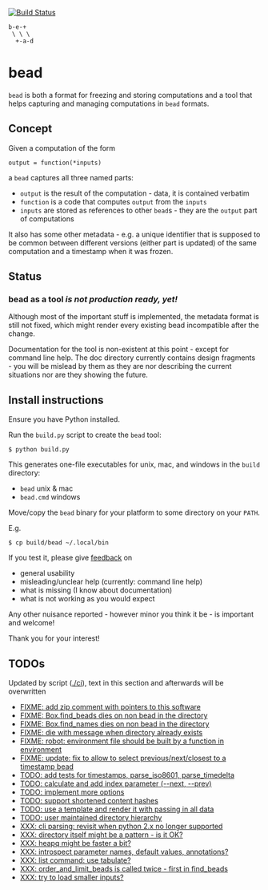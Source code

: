 [![Build Status](https://travis-ci.org/e3krisztian/bead.svg?branch=master)](https://travis-ci.org/e3krisztian/bead)

    b-e-+
     \ \ \
      +-a-d

# bead


`bead` is both a format for freezing and storing computations and a tool that helps 
capturing and managing computations in `bead` formats.


## Concept

Given a computation of the form

    output = function(*inputs)

a `bead` captures all three named parts:

- `output` is the result of the computation - data, it is contained verbatim
- `function` is a code that computes `output` from the `inputs`
- `inputs` are stored as references to other `bead`s - they are the `output` part of
  computations

It also has some other metadata - e.g. a unique identifier that is supposed to be common 
between different versions (either part is updated) of the same computation and a timestamp
when it was frozen.


## Status

### bead as a tool *is not production ready, yet!*

Although most of the important stuff is implemented, the metadata format is still not fixed,
which might render every existing bead incompatible after the change.

Documentation for the tool is non-existent at this point - except for command line help.
The doc directory currently contains design fragments - you will be mislead by them as they 
are nor describing the current situations nor are they showing the future.


## Install instructions

Ensure you have Python installed.

Run the `build.py` script to create the `bead` tool:

```
$ python build.py
```

This generates one-file executables for unix, mac, and windows in the `build` directory:
- `bead` unix & mac
- `bead.cmd` windows

Move/copy the `bead` binary for your platform to some directory on your `PATH`.

E.g.

```
$ cp build/bead ~/.local/bin
```

If you test it, please give [feedback](../../issues) on
- general usability
- misleading/unclear help (currently: command line help)
- what is missing (I know about documentation)
- what is not working as you would expect

Any other nuisance reported - however minor you think it be - is important and welcome!

Thank you for your interest!


## TODOs

Updated by script ([./ci](https://github.com/e3krisztian/bead/blob/renames/ci)), text in this section and afterwards will be overwritten

- [FIXME: add zip comment with pointers to this software](https://github.com/e3krisztian/bead/blob/renames/bead/workspace.py#L189)
- [FIXME: Box.find_beads dies on non bead in the directory](https://github.com/e3krisztian/bead/blob/renames/bead/box.py#L109)
- [FIXME: Box.find_names dies on non bead in the directory](https://github.com/e3krisztian/bead/blob/renames/bead/box.py#L137)
- [FIXME: die with message when directory already exists](https://github.com/e3krisztian/bead/blob/renames/bead_cli/workspace.py#L49)
- [FIXME: robot: environment file should be built by a function in environment](https://github.com/e3krisztian/bead/blob/renames/bead_cli/test_robot.py#L36)
- [FIXME: update: fix to allow to select previous/next/closest to a timestamp bead](https://github.com/e3krisztian/bead/blob/renames/bead_cli/input.py#L125)
- [TODO: add tests for timestamps, parse_iso8601, parse_timedelta](https://github.com/e3krisztian/bead/blob/renames/bead/tech/timestamp.py#L232)
- [TODO: calculate and add index parameter (--next, --prev)](https://github.com/e3krisztian/bead/blob/renames/bead_cli/common.py#L215)
- [TODO: implement more options](https://github.com/e3krisztian/bead/blob/renames/bead_cli/common.py#L118)
- [TODO: support shortened content hashes](https://github.com/e3krisztian/bead/blob/renames/bead/spec.py#L19)
- [TODO: use a template and render it with passing in all data](https://github.com/e3krisztian/bead/blob/renames/bead_cli/workspace.py#L220)
- [TODO: user maintained directory hierarchy](https://github.com/e3krisztian/bead/blob/renames/bead/box.py#L71)
- [XXX: cli parsing: revisit when python 2.x no longer supported](https://github.com/e3krisztian/bead/blob/renames/bead_cli/cmdparse.py#L86)
- [XXX: directory itself might be a pattern - is it OK?](https://github.com/e3krisztian/bead/blob/renames/bead/box.py#L107)
- [XXX: heapq might be faster a bit?](https://github.com/e3krisztian/bead/blob/renames/bead/box.py#L57)
- [XXX: introspect parameter names, default values, annotations?](https://github.com/e3krisztian/bead/blob/renames/bead_cli/cmdparse.py#L121)
- [XXX: list command: use tabulate?](https://github.com/e3krisztian/bead/blob/renames/bead_cli/box.py#L60)
- [XXX: order_and_limit_beads is called twice - first in find_beads](https://github.com/e3krisztian/bead/blob/renames/bead_cli/common.py#L195)
- [XXX: try to load smaller inputs?](https://github.com/e3krisztian/bead/blob/renames/bead_cli/workspace.py#L149)

